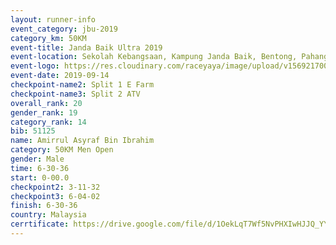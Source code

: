 ```yaml
---
layout: runner-info 
event_category: jbu-2019 
category_km: 50KM 
event-title: Janda Baik Ultra 2019
event-location: Sekolah Kebangsaan, Kampung Janda Baik, Bentong, Pahang, Malaysia 
event-logo: https://res.cloudinary.com/raceyaya/image/upload/v1569217009/logo/janda-baik_vch1pc.jpg 
event-date: 2019-09-14 
checkpoint-name2: Split 1 E Farm 
checkpoint-name3: Split 2 ATV 
overall_rank: 20
gender_rank: 19
category_rank: 14
bib: 51125
name: Amirrul Asyraf Bin Ibrahim
category: 50KM Men Open
gender: Male
time: 6-30-36
start: 0-00.0
checkpoint2: 3-11-32
checkpoint3: 6-04-02
finish: 6-30-36
country: Malaysia
cerrtificate: https://drive.google.com/file/d/1OekLqT7Wf5NvPHXIwHJJQ_YYAchlCD_G/view?usp=sharing
---
```

